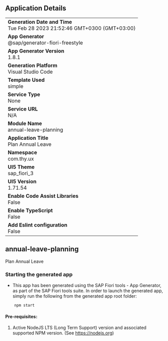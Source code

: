 ## Application Details
|               |
| ------------- |
|**Generation Date and Time**<br>Tue Feb 28 2023 21:52:46 GMT+0300 (GMT+03:00)|
|**App Generator**<br>@sap/generator-fiori-freestyle|
|**App Generator Version**<br>1.8.1|
|**Generation Platform**<br>Visual Studio Code|
|**Template Used**<br>simple|
|**Service Type**<br>None|
|**Service URL**<br>N/A
|**Module Name**<br>annual-leave-planning|
|**Application Title**<br>Plan Annual Leave|
|**Namespace**<br>com.thy.ux|
|**UI5 Theme**<br>sap_fiori_3|
|**UI5 Version**<br>1.71.54|
|**Enable Code Assist Libraries**<br>False|
|**Enable TypeScript**<br>False|
|**Add Eslint configuration**<br>False|

## annual-leave-planning

Plan Annual Leave

### Starting the generated app

-   This app has been generated using the SAP Fiori tools - App Generator, as part of the SAP Fiori tools suite.  In order to launch the generated app, simply run the following from the generated app root folder:

```
    npm start
```

#### Pre-requisites:

1. Active NodeJS LTS (Long Term Support) version and associated supported NPM version.  (See https://nodejs.org)


